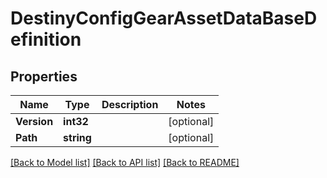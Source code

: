 # DestinyConfigGearAssetDataBaseDefinition

## Properties
Name | Type | Description | Notes
------------ | ------------- | ------------- | -------------
**Version** | **int32** |  | [optional] 
**Path** | **string** |  | [optional] 

[[Back to Model list]](../README.md#documentation-for-models) [[Back to API list]](../README.md#documentation-for-api-endpoints) [[Back to README]](../README.md)


